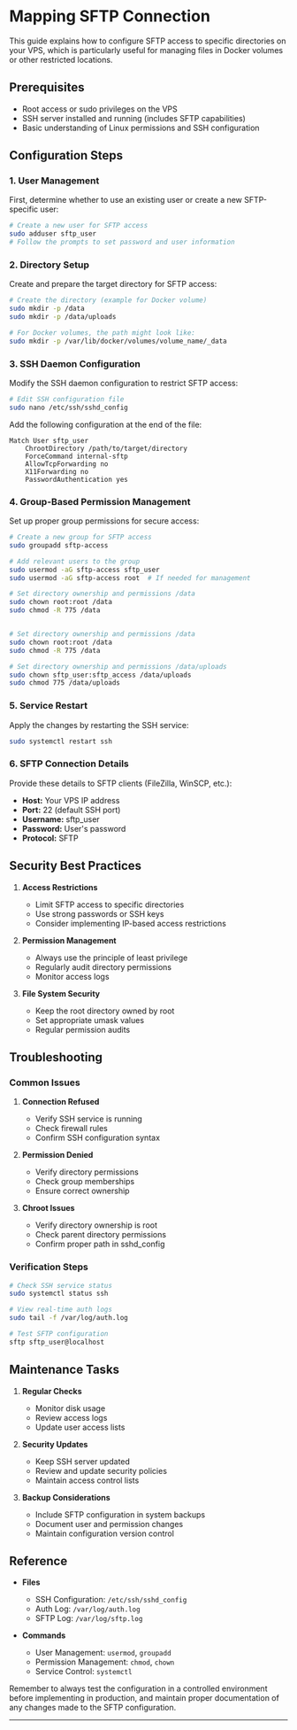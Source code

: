 # Mapping SFTP Connection

This guide explains how to configure SFTP access to specific directories on your VPS, which is particularly useful for managing files in Docker volumes or other restricted locations.

## Prerequisites

- Root access or sudo privileges on the VPS
- SSH server installed and running (includes SFTP capabilities)
- Basic understanding of Linux permissions and SSH configuration

## Configuration Steps

### 1. User Management

First, determine whether to use an existing user or create a new SFTP-specific user:

```bash
# Create a new user for SFTP access
sudo adduser sftp_user
# Follow the prompts to set password and user information
```

### 2. Directory Setup

Create and prepare the target directory for SFTP access:

```bash
# Create the directory (example for Docker volume)
sudo mkdir -p /data
sudo mkdir -p /data/uploads

# For Docker volumes, the path might look like:
sudo mkdir -p /var/lib/docker/volumes/volume_name/_data
```

### 3. SSH Daemon Configuration

Modify the SSH daemon configuration to restrict SFTP access:

```bash
# Edit SSH configuration file
sudo nano /etc/ssh/sshd_config
```

Add the following configuration at the end of the file:

```plaintext
Match User sftp_user
    ChrootDirectory /path/to/target/directory
    ForceCommand internal-sftp
    AllowTcpForwarding no
    X11Forwarding no
    PasswordAuthentication yes
```

### 4. Group-Based Permission Management

Set up proper group permissions for secure access:

```bash
# Create a new group for SFTP access
sudo groupadd sftp-access

# Add relevant users to the group
sudo usermod -aG sftp-access sftp_user
sudo usermod -aG sftp-access root  # If needed for management

# Set directory ownership and permissions /data
sudo chown root:root /data
sudo chmod -R 775 /data


# Set directory ownership and permissions /data
sudo chown root:root /data
sudo chmod -R 775 /data

# Set directory ownership and permissions /data/uploads
sudo chown sftp_user:sftp_access /data/uploads
sudo chmod 775 /data/uploads

```

### 5. Service Restart

Apply the changes by restarting the SSH service:

```bash
sudo systemctl restart ssh
```

### 6. SFTP Connection Details

Provide these details to SFTP clients (FileZilla, WinSCP, etc.):

- **Host:** Your VPS IP address
- **Port:** 22 (default SSH port)
- **Username:** sftp_user
- **Password:** User's password
- **Protocol:** SFTP

## Security Best Practices

1. **Access Restrictions**

   - Limit SFTP access to specific directories
   - Use strong passwords or SSH keys
   - Consider implementing IP-based access restrictions

2. **Permission Management**

   - Always use the principle of least privilege
   - Regularly audit directory permissions
   - Monitor access logs

3. **File System Security**
   - Keep the root directory owned by root
   - Set appropriate umask values
   - Regular permission audits

## Troubleshooting

### Common Issues

1. **Connection Refused**

   - Verify SSH service is running
   - Check firewall rules
   - Confirm SSH configuration syntax

2. **Permission Denied**

   - Verify directory permissions
   - Check group memberships
   - Ensure correct ownership

3. **Chroot Issues**
   - Verify directory ownership is root
   - Check parent directory permissions
   - Confirm proper path in sshd_config

### Verification Steps

```bash
# Check SSH service status
sudo systemctl status ssh

# View real-time auth logs
sudo tail -f /var/log/auth.log

# Test SFTP configuration
sftp sftp_user@localhost
```

## Maintenance Tasks

1. **Regular Checks**

   - Monitor disk usage
   - Review access logs
   - Update user access lists

2. **Security Updates**

   - Keep SSH server updated
   - Review and update security policies
   - Maintain access control lists

3. **Backup Considerations**
   - Include SFTP configuration in system backups
   - Document user and permission changes
   - Maintain configuration version control

## Reference

- **Files**

  - SSH Configuration: `/etc/ssh/sshd_config`
  - Auth Log: `/var/log/auth.log`
  - SFTP Log: `/var/log/sftp.log`

- **Commands**
  - User Management: `usermod`, `groupadd`
  - Permission Management: `chmod`, `chown`
  - Service Control: `systemctl`

Remember to always test the configuration in a controlled environment before implementing in production, and maintain proper documentation of any changes made to the SFTP configuration.

---
